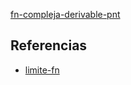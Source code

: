 [fn-compleja-derivable-pnt](pdf/fn-compleja-derivable-pnt.pdf)

## Referencias
- [limite-fn](./limite-fn.md)
